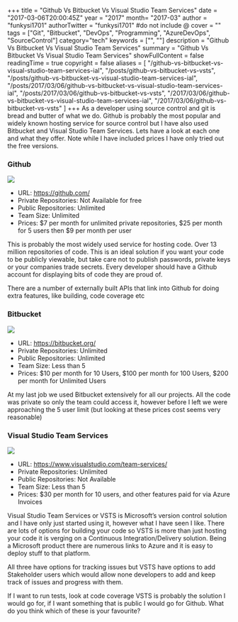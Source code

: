 +++
title = "Github Vs Bitbucket Vs Visual Studio Team Services"
date = "2017-03-06T20:00:45Z"
year = "2017"
month= "2017-03"
author = "funkysi1701"
authorTwitter = "funkysi1701" #do not include @
cover = ""
tags = ["Git", "Bitbucket", "DevOps", "Programming", "AzureDevOps", "SourceControl"]
category="tech"
keywords = ["", ""]
description =  "Github Vs Bitbucket Vs Visual Studio Team Services"
summary = "Github Vs Bitbucket Vs Visual Studio Team Services"
showFullContent = false
readingTime = true
copyright = false
aliases = [
    "/github-vs-bitbucket-vs-visual-studio-team-services-ial",
    "/posts/github-vs-bitbucket-vs-vsts",
    "/posts/github-vs-bitbucket-vs-visual-studio-team-services-ial",
    "/posts/2017/03/06/github-vs-bitbucket-vs-visual-studio-team-services-ial",
    "/posts/2017/03/06/github-vs-bitbucket-vs-vsts",
    "/2017/03/06/github-vs-bitbucket-vs-visual-studio-team-services-ial",
    "/2017/03/06/github-vs-bitbucket-vs-vsts"
]
+++
As a developer using source control and git is bread and butter of what we do. Github is probably the most popular and widely known hosting service for source control but I have also used Bitbucket and Visual Studio Team Services. Lets have a look at each one and what they offer. Note while I have included prices I have only tried out the free versions.

### Github

![](https://storageaccountblog9f5d.blob.core.windows.net/blazor/wp-content/uploads/2017/03/github-octocat.png?resize=300%2C158&ssl=1)

- URL: https://github.com/
- Private Repositories: Not Available for free
- Public Repositories: Unlimited
- Team Size: Unlimited
- Prices: $7 per month for unlimited private repositories, $25 per month for 5 users then $9 per month per user

This is probably the most widely used service for hosting code. Over 13 million repositories of code. This is an ideal solution if you want your code to be publicly viewable, but take care not to publish passwords, private keys or your companies trade secrets. Every developer should have a Github account for displaying bits of code they are proud of.

There are a number of externally built APIs that link into Github for doing extra features, like building, code coverage etc

### Bitbucket

![](https://storageaccountblog9f5d.blob.core.windows.net/blazor/wp-content/uploads/2017/03/d8TRzzL.png?resize=150%2C150&ssl=1)

- URL: https://bitbucket.org/
- Private Repositories: Unlimited
- Public Repositories: Unlimited
- Team Size: Less than 5
- Prices: $10 per month for 10 Users, $100 per month for 100 Users, $200 per month for Unlimited Users

At my last job we used Bitbucket extensively for all our projects. All the code was private so only the team could access it, however before I left we were approaching the 5 user limit (but looking at these prices cost seems very reasonable)

### Visual Studio Team Services

![](https://storageaccountblog9f5d.blob.core.windows.net/blazor/wp-content/uploads/2016/11/Visual-Studio-Team-Services.png?resize=300%2C136&ssl=1)

- URL: https://www.visualstudio.com/team-services/
- Private Repositories: Unlimited
- Public Repositories: Not Available
- Team Size: Less than 5
- Prices: $30 per month for 10 users, and other features paid for via Azure Invoices

Visual Studio Team Services or VSTS is Microsoft’s version control solution and I have only just started using it, however what I have seen I like. There are lots of options for building your code so VSTS is more than just hosting your code it is verging on a Continuous Integration/Delivery solution. Being a Microsoft product there are numerous links to Azure and it is easy to deploy stuff to that platform.

All three have options for tracking issues but VSTS have options to add Stakeholder users which would allow none developers to add and keep track of issues and progress with them.

If I want to run tests, look at code coverage VSTS is probably the solution I would go for, if I want something that is public I would go for Github. What do you think which of these is your favourite?